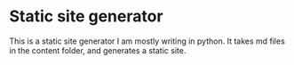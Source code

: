 # Static site generator

This is a static site generator I am mostly writing in python. It takes md files in the content folder, and generates a static site.
